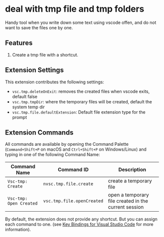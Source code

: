 # deal with tmp file and tmp folders

Handy tool when you write down some text using vscode offen, and do not want to save the files one by one.

## Features

1. Create a tmp file with a shortcut.

## Extension Settings

This extension contributes the following settings:

* `vsc.tmp.deleteOnExit`: removes the created files when vscode exits, default false
* `vsc.tmp.tmpDir`: where the temporary files will be created, default the system temp dir
* `vsc.tmp.file.defaultExtension`: Default file extension type for the prompt

## Extension Commands

All commands are available by opening the Command Palette (`Command+Shift+P` on macOS and `Ctrl+Shift+P` on Windows/Linux) and typing in one of the following Command Name:

| Command Name            | Command ID                 | Description                                          |
| ----------------------- | -------------------------- | ---------------------------------------------------- |
| `Vsc-tmp: Create`       | `nvsc.tmp.file.create`     | create a temporary file                              |
| `Vsc-tmp: Open Created` | `vsc.tmp.file.openCreated` | open a temporary file created in the current session |

By default, the extension does not provide any shortcut. But you can assign each command to one. (see [Key Bindings for Visual Studio Code](https://code.visualstudio.com/docs/getstarted/keybindings) for more information).
